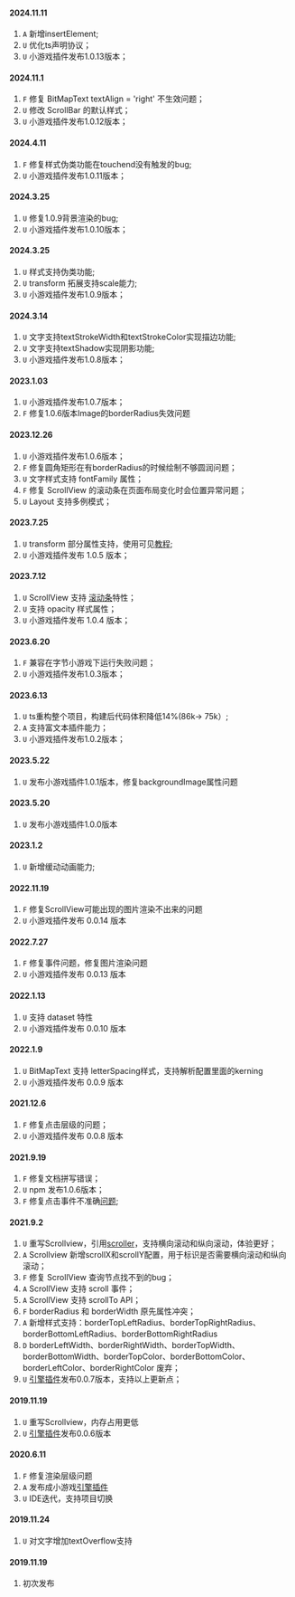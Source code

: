 #### 2024.11.11
1. `A` 新增insertElement;
2. `U` 优化ts声明协议；
3. `U` 小游戏插件发布1.0.13版本；

#### 2024.11.1
1. `F` 修复 BitMapText textAlign = 'right' 不生效问题；
2. `U` 修改 ScrollBar 的默认样式；
3. `U` 小游戏插件发布1.0.12版本；

#### 2024.4.11
1. `F` 修复样式伪类功能在touchend没有触发的bug;
2. `U` 小游戏插件发布1.0.11版本；

#### 2024.3.25
1. `U` 修复1.0.9背景渲染的bug;
2. `U` 小游戏插件发布1.0.10版本；

#### 2024.3.25
1. `U` 样式支持伪类功能;
2. `U` transform 拓展支持scale能力;
3. `U` 小游戏插件发布1.0.9版本；

#### 2024.3.14
1. `U` 文字支持textStrokeWidth和textStrokeColor实现描边功能;
2. `U` 文字支持textShadow实现阴影功能;
3. `U` 小游戏插件发布1.0.8版本；

#### 2023.1.03
1. `U` 小游戏插件发布1.0.7版本；
2. `F` 修复1.0.6版本Image的borderRadius失效问题

#### 2023.12.26
1. `U` 小游戏插件发布1.0.6版本；
2. `F` 修复圆角矩形在有borderRadius的时候绘制不够圆润问题；
3. `U` 文字样式支持 fontFamily 属性；
4. `F` 修复 ScrollView 的滚动条在页面布局变化时会位置异常问题；
5. `U` Layout 支持多例模式；

#### 2023.7.25
1. `U` transform 部分属性支持，使用可见[教程](./tutorial/loading);
2. `U` 小游戏插件发布 1.0.5 版本；

#### 2023.7.12
1. `U` ScrollView 支持 [滚动条](./components/scrollbar.md)特性；
2. `U` 支持 opacity 样式属性；
3. `U` 小游戏插件发布 1.0.4 版本；

#### 2023.6.20
1. `F` 兼容在字节小游戏下运行失败问题；
2. `U` 小游戏插件发布1.0.3版本；

#### 2023.6.13
1. `U` ts重构整个项目，构建后代码体积降低14%(86k-> 75k）;
2. `A` 支持富文本插件能力；
3. `U` 小游戏插件发布1.0.2版本；

#### 2023.5.22
1. `U` 发布小游戏插件1.0.1版本，修复backgroundImage属性问题
#### 2023.5.20
1. `U` 发布小游戏插件1.0.0版本


#### 2023.1.2
1. `U` 新增缓动动画能力;

#### 2022.11.19
1. `F` 修复ScrollView可能出现的图片渲染不出来的问题
2. `U` 小游戏插件发布 0.0.14 版本

#### 2022.7.27
1. `F` 修复事件问题，修复图片渲染问题
2. `U` 小游戏插件发布 0.0.13 版本

#### 2022.1.13
1. `U` 支持 dataset 特性
2. `U` 小游戏插件发布 0.0.10 版本
#### 2022.1.9
1. `U` BitMapText 支持 letterSpacing样式，支持解析配置里面的kerning
2. `U` 小游戏插件发布 0.0.9 版本
#### 2021.12.6
1. `F` 修复点击层级的问题；
2. `U` 小游戏插件发布 0.0.8 版本
#### 2021.9.19
1. `F` 修复文档拼写错误；
2. `U` npm 发布1.0.6版本；
3. `F` 修复点击事件不准确[问题](https://github.com/wechat-miniprogram/minigame-canvas-engine/issues/6);
#### 2021.9.2
1. `U` 重写Scrollview，引用[scroller](https://github.com/pbakaus/scroller)，支持横向滚动和纵向滚动，体验更好；
2. `A` Scrollview 新增scrollX和scrollY配置，用于标识是否需要横向滚动和纵向滚动；
3. `F` 修复 ScrollView 查询节点找不到的bug；
4. `A` ScrollView 支持 scroll 事件；
5. `A` ScrollView 支持 scrollTo API；
6. `F` borderRadius 和 borderWidth 原先属性冲突；
7. `A` 新增样式支持：borderTopLeftRadius、borderTopRightRadius、borderBottomLeftRadius、borderBottomRightRadius
8. `D` borderLeftWidth、borderRightWidth、borderTopWidth、borderBottomWidth、borderTopColor、borderBottomColor、borderLeftColor、borderRightColor 废弃；
9. `U` [引擎插件](https://mp.weixin.qq.com/wxopen/plugindevdoc?appid=wx7a727ff7d940bb3f&token=1278230091&lang=zh_CN)发布0.0.7版本，支持以上更新点；

#### 2019.11.19
1. `U` 重写Scrollview，内存占用更低
2. `U` [引擎插件](https://mp.weixin.qq.com/wxopen/plugindevdoc?appid=wx7a727ff7d940bb3f&token=1278230091&lang=zh_CN)发布0.0.6版本

#### 2020.6.11
1. `F` 修复渲染层级问题
2. `A` 发布成小游戏[引擎插件](https://mp.weixin.qq.com/wxopen/plugindevdoc?appid=wx7a727ff7d940bb3f&token=1766767136&lang=zh_CN)
3. `U` IDE迭代，支持项目切换

#### 2019.11.24
1. `U` 对文字增加textOverflow支持

#### 2019.11.19
1. 初次发布
